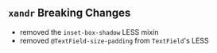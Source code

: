 ## `xandr` Breaking Changes

- removed the `inset-box-shadow` LESS mixin
- removed `@TextField-size-padding` from `TextField`'s LESS
